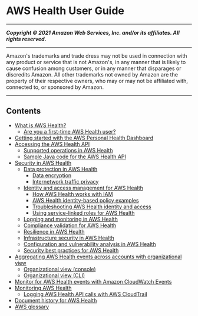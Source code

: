 # AWS Health User Guide

-----
*****Copyright &copy; 2021 Amazon Web Services, Inc. and/or its affiliates. All rights reserved.*****

-----
Amazon's trademarks and trade dress may not be used in 
     connection with any product or service that is not Amazon's, 
     in any manner that is likely to cause confusion among customers, 
     or in any manner that disparages or discredits Amazon. All other 
     trademarks not owned by Amazon are the property of their respective
     owners, who may or may not be affiliated with, connected to, or 
     sponsored by Amazon.

-----
## Contents
+ [What is AWS Health?](what-is-aws-health.md)
   + [Are you a first-time AWS Health user?](first-time-user.md)
+ [Getting started with the AWS Personal Health Dashboard](getting-started-phd.md)
+ [Accessing the AWS Health API](health-api.md)
   + [Supported operations in AWS Health](supported-operations.md)
   + [Sample Java code for the AWS Health API](code-sample-java.md)
+ [Security in AWS Health](security.md)
   + [Data protection in AWS Health](data-protection.md)
      + [Data encryption](data-encryption.md)
      + [Internetwork traffic privacy](internetwork-privacy.md)
   + [Identity and access management for AWS Health](controlling-access.md)
      + [How AWS Health works with IAM](security_iam_service-with-iam.md)
      + [AWS Health identity-based policy examples](security_iam_id-based-policy-examples.md)
      + [Troubleshooting AWS Health identity and access](security_iam_troubleshoot.md)
      + [Using service-linked roles for AWS Health](using-service-linked-roles.md)
   + [Logging and monitoring in AWS Health](monitoring-overview.md)
   + [Compliance validation for AWS Health](aws-health-compliance.md)
   + [Resilience in AWS Health](disaster-recovery-resiliency.md)
   + [Infrastructure security in AWS Health](infrastructure-security.md)
   + [Configuration and vulnerability analysis in AWS Health](vulnerability-analysis-and-management.md)
   + [Security best practices for AWS Health](security-best-practices.md)
+ [Aggregating AWS Health events across accounts with organizational view](aggregate-events.md)
   + [Organizational view (console)](enable-organizational-view-in-health-console.md)
   + [Organizational view (CLI)](enable-organizational-view-from-aws-command-line.md)
+ [Monitor for AWS Health events with Amazon CloudWatch Events](cloudwatch-events-health.md)
+ [Monitoring AWS Health](monitoring-logging-health-events.md)
   + [Logging AWS Health API calls with AWS CloudTrail](logging-using-cloudtrail.md)
+ [Document history for AWS Health](doc-history.md)
+ [AWS glossary](glossary.md)